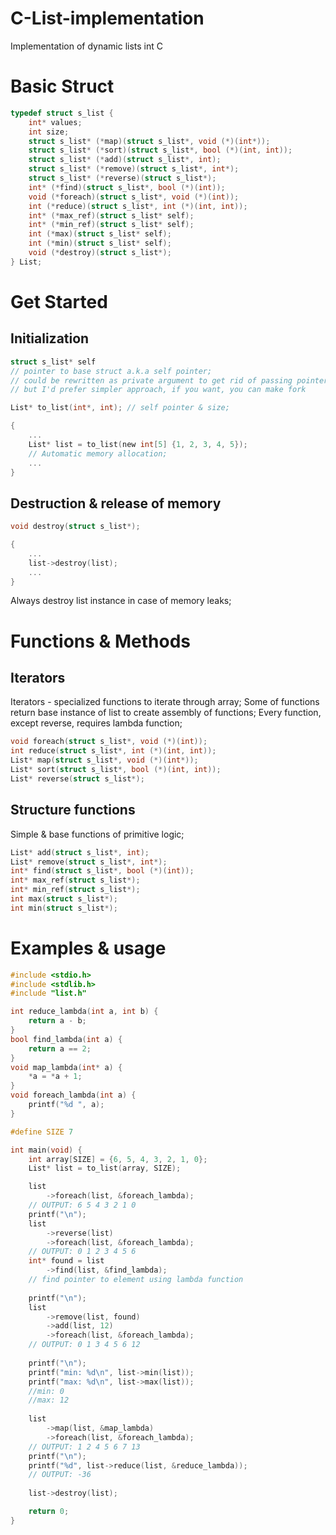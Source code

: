 # C-List-implementation
Implementation of dynamic lists int C

# Basic Struct

```C
typedef struct s_list {
	int* values;
	int size;
	struct s_list* (*map)(struct s_list*, void (*)(int*));
	struct s_list* (*sort)(struct s_list*, bool (*)(int, int));
	struct s_list* (*add)(struct s_list*, int);
	struct s_list* (*remove)(struct s_list*, int*);
	struct s_list* (*reverse)(struct s_list*);
	int* (*find)(struct s_list*, bool (*)(int));
	void (*foreach)(struct s_list*, void (*)(int));
	int (*reduce)(struct s_list*, int (*)(int, int));
	int* (*max_ref)(struct s_list* self);
	int* (*min_ref)(struct s_list* self);
	int (*max)(struct s_list* self);
	int (*min)(struct s_list* self);
	void (*destroy)(struct s_list*);
} List;
```

# Get Started
## Initialization

```C
struct s_list* self
// pointer to base struct a.k.a self pointer;
// could be rewritten as private argument to get rid of passing pointer to every function
// but I'd prefer simpler approach, if you want, you can make fork
```

```C
List* to_list(int*, int); // self pointer & size;

{
	...
	List* list = to_list(new int[5] {1, 2, 3, 4, 5});
	// Automatic memory allocation;
	...
}
```

## Destruction & release of memory

```C
void destroy(struct s_list*);

{
	...
	list->destroy(list);
	...
}
```
Always destroy list instance in case of memory leaks;

# Functions & Methods
## Iterators

Iterators - specialized functions to iterate through array;
Some of functions return base instance of list to create assembly of functions;
Every function, except reverse, requires lambda function;

```C
void foreach(struct s_list*, void (*)(int));
int reduce(struct s_list*, int (*)(int, int));
List* map(struct s_list*, void (*)(int*));
List* sort(struct s_list*, bool (*)(int, int));
List* reverse(struct s_list*);
```

## Structure functions
Simple & base functions of primitive logic;
```C
List* add(struct s_list*, int);
List* remove(struct s_list*, int*);
int* find(struct s_list*, bool (*)(int));
int* max_ref(struct s_list*);
int* min_ref(struct s_list*);
int max(struct s_list*);
int min(struct s_list*);
```

# Examples & usage
```C
#include <stdio.h>
#include <stdlib.h>
#include "list.h"

int reduce_lambda(int a, int b) {
	return a - b;
}
bool find_lambda(int a) {
	return a == 2;
}
void map_lambda(int* a) {
	*a = *a + 1;
}
void foreach_lambda(int a) {
	printf("%d ", a);
}

#define SIZE 7

int main(void) {
	int array[SIZE] = {6, 5, 4, 3, 2, 1, 0};
	List* list = to_list(array, SIZE);

	list
		->foreach(list, &foreach_lambda);
	// OUTPUT: 6 5 4 3 2 1 0
	printf("\n");
	list
		->reverse(list)
		->foreach(list, &foreach_lambda);
	// OUTPUT: 0 1 2 3 4 5 6
	int* found = list
		->find(list, &find_lambda);	
	// find pointer to element using lambda function
	
	printf("\n");
	list
		->remove(list, found)
		->add(list, 12)
		->foreach(list, &foreach_lambda);	
	// OUTPUT: 0 1 3 4 5 6 12 
	
	printf("\n");
	printf("min: %d\n", list->min(list));
	printf("max: %d\n", list->max(list));
	//min: 0
	//max: 12
	
	list
		->map(list, &map_lambda)
		->foreach(list, &foreach_lambda);
	// OUTPUT: 1 2 4 5 6 7 13
	printf("\n");
	printf("%d", list->reduce(list, &reduce_lambda));
	// OUTPUT: -36
	
	list->destroy(list);

	return 0;
}

```
